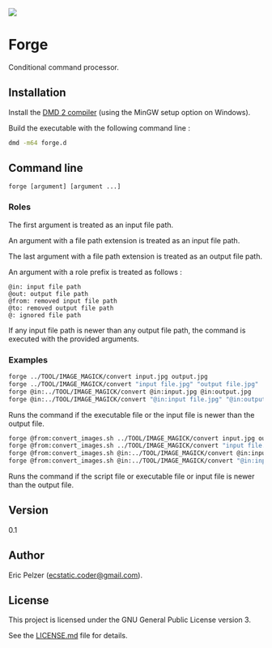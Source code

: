 ![](https://github.com/senselogic/FORGE/blob/master/LOGO/forge.png)

# Forge

Conditional command processor.

## Installation

Install the [DMD 2 compiler](https://dlang.org/download.html) (using the MinGW setup option on Windows).

Build the executable with the following command line :

```bash
dmd -m64 forge.d
```

## Command line

```
forge [argument] [argument ...]
```

### Roles

The first argument is treated as an input file path.

An argument with a file path extension is treated as an input file path.

The last argument with a file path extension is treated as an output file path.

An argument with a role prefix is treated as follows :

```
@in: input file path
@out: output file path
@from: removed input file path
@to: removed output file path
@: ignored file path
```

If any input file path is newer than any output file path, the command is executed with the provided arguments.

### Examples

```bash
forge ../TOOL/IMAGE_MAGICK/convert input.jpg output.jpg
forge ../TOOL/IMAGE_MAGICK/convert "input file.jpg" "output file.jpg"
forge @in:../TOOL/IMAGE_MAGICK/convert @in:input.jpg @in:output.jpg
forge @in:../TOOL/IMAGE_MAGICK/convert "@in:input file.jpg" "@in:output file.jpg"
```

Runs the command if the executable file or the input file is newer than the output file.

```bash
forge @from:convert_images.sh ../TOOL/IMAGE_MAGICK/convert input.jpg output.jpg
forge @from:convert_images.sh ../TOOL/IMAGE_MAGICK/convert "input file.jpg" "output file.jpg"
forge @from:convert_images.sh @in:../TOOL/IMAGE_MAGICK/convert @in:input.jpg @out:output.jpg
forge @from:convert_images.sh @in:../TOOL/IMAGE_MAGICK/convert "@in:input file.jpg" "@out:output file.jpg"
```

Runs the command if the script file or executable file or input file is newer than the output file.

## Version

0.1

## Author

Eric Pelzer (ecstatic.coder@gmail.com).

## License

This project is licensed under the GNU General Public License version 3.

See the [LICENSE.md](LICENSE.md) file for details.
